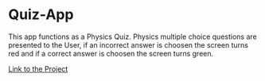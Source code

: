 # Quiz-App
This app functions as a Physics Quiz. 
Physics multiple choice questions are presented to the User, if an incorrect answer is choosen the screen turns red and if a correct answer is choosen the screen turns green.

[Link to the Project](https://Quiz-App.johnnyt001.repl.co)
